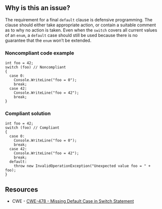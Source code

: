 ## Why is this an issue?

The requirement for a final `default` clause is defensive programming. The clause should either take appropriate action, or contain a
suitable comment as to why no action is taken. Even when the `switch` covers all current values of an `enum`, a
`default` case should still be used because there is no guarantee that the `enum` won’t be extended.

### Noncompliant code example

    int foo = 42;
    switch (foo) // Noncompliant
    {
      case 0:
        Console.WriteLine("foo = 0");
        break;
      case 42:
        Console.WriteLine("foo = 42");
        break;
    }

### Compliant solution

    int foo = 42;
    switch (foo) // Compliant
    {
      case 0:
        Console.WriteLine("foo = 0");
        break;
      case 42:
        Console.WriteLine("foo = 42");
        break;
      default:
        throw new InvalidOperationException("Unexpected value foo = " + foo);
    }

## Resources

-   CWE - [CWE-478 - Missing Default Case in Switch Statement](https://cwe.mitre.org/data/definitions/478)